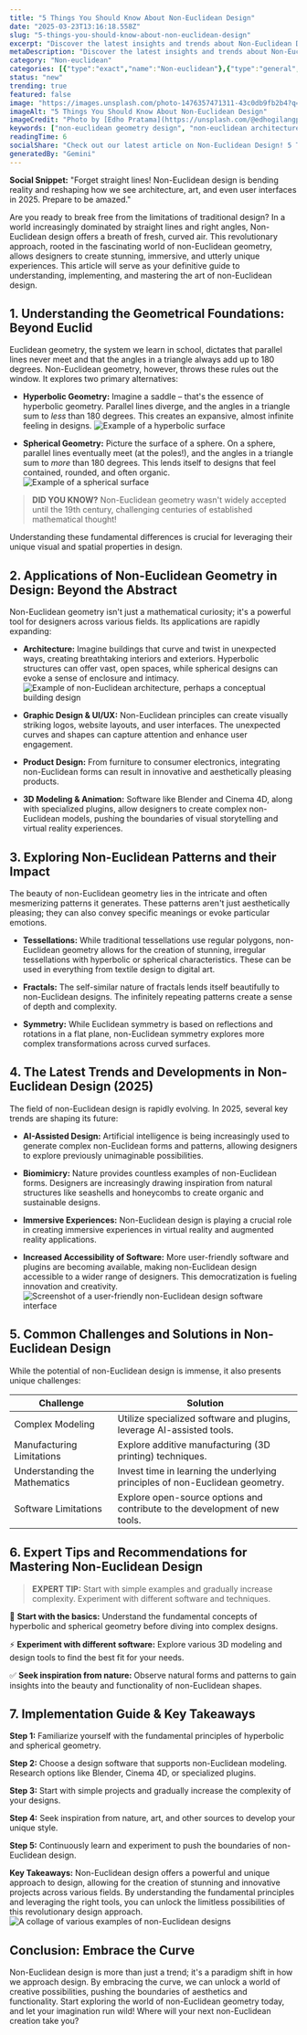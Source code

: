 ```yaml
---
title: "5 Things You Should Know About Non-Euclidean Design"
date: "2025-03-23T13:16:18.558Z"
slug: "5-things-you-should-know-about-non-euclidean-design"
excerpt: "Discover the latest insights and trends about Non-Euclidean Design. This comprehensive guide covers everything you need to know about Non-Euclidean Design in 2025."
metaDescription: "Discover the latest insights and trends about Non-Euclidean Design. This comprehensive guide covers everything you need to know about Non-Euclidean Design ..."
category: "Non-euclidean"
categories: [{"type":"exact","name":"Non-euclidean"},{"type":"general","name":"Mathematics"},{"type":"medium","name":"Computer Graphics"},{"type":"specific","name":"3D Modeling"},{"type":"niche","name":"Game Development"}]
status: "new"
trending: true
featured: false
image: "https://images.unsplash.com/photo-1476357471311-43c0db9fb2b4?q=85&w=1200&fit=max&fm=webp&auto=compress"
imageAlt: "5 Things You Should Know About Non-Euclidean Design"
imageCredit: "Photo by [Edho Pratama](https://unsplash.com/@edhogilangpratama) on Unsplash"
keywords: ["non-euclidean geometry design", "non-euclidean architecture", "hyperbolic geometry design", "spherical geometry design", "non-euclidean patterns", "design with non-euclidean geometry", "non-euclidean 3d modeling", "buy non-euclidean design software", "non-euclidean design examples", "learn non-euclidean design principles"]
readingTime: 6
socialShare: "Check out our latest article on Non-Euclidean Design! 5 Things You Should Know About Non-Euclidean Design #non-euclidean geometry design #non-euclidean architecture #hyperbolic geometry design"
generatedBy: "Gemini"
---
```




**Social Snippet:** "Forget straight lines!  Non-Euclidean design is bending reality and reshaping how we see architecture, art, and even user interfaces in 2025. Prepare to be amazed."

Are you ready to break free from the limitations of traditional design?  In a world increasingly dominated by straight lines and right angles, Non-Euclidean design offers a breath of fresh, curved air.  This revolutionary approach, rooted in the fascinating world of non-Euclidean geometry, allows designers to create stunning, immersive, and utterly unique experiences. This article will serve as your definitive guide to understanding, implementing, and mastering the art of non-Euclidean design.

## 1. Understanding the Geometrical Foundations: Beyond Euclid

Euclidean geometry, the system we learn in school, dictates that parallel lines never meet and that the angles in a triangle always add up to 180 degrees.  Non-Euclidean geometry, however, throws these rules out the window.  It explores two primary alternatives:

* **Hyperbolic Geometry:** Imagine a saddle – that's the essence of hyperbolic geometry. Parallel lines diverge, and the angles in a triangle sum to *less* than 180 degrees. This creates an expansive, almost infinite feeling in designs. ![Example of a hyperbolic surface](https://images.unsplash.com/photo-1476357471311-43c0db9fb2b4?q=85&w=1200&fit=max&fm=webp&auto=compress)

* **Spherical Geometry:** Picture the surface of a sphere.  On a sphere, parallel lines eventually meet (at the poles!), and the angles in a triangle sum to *more* than 180 degrees. This lends itself to designs that feel contained, rounded, and often organic. ![Example of a spherical surface](https://images.unsplash.com/photo-1534670007418-fbb7f6cf32c3?q=85&w=1200&fit=max&fm=webp&auto=compress)

> **DID YOU KNOW?**  Non-Euclidean geometry wasn't widely accepted until the 19th century, challenging centuries of established mathematical thought!

Understanding these fundamental differences is crucial for leveraging their unique visual and spatial properties in design.

## 2.  Applications of Non-Euclidean Geometry in Design: Beyond the Abstract

Non-Euclidean geometry isn't just a mathematical curiosity; it's a powerful tool for designers across various fields.  Its applications are rapidly expanding:

* **Architecture:**  Imagine buildings that curve and twist in unexpected ways, creating breathtaking interiors and exteriors.  Hyperbolic structures can offer vast, open spaces, while spherical designs can evoke a sense of enclosure and intimacy. ![Example of non-Euclidean architecture, perhaps a conceptual building design](https://images.unsplash.com/photo-1507238691740-187a5b1d37b8?q=85&w=1200&fit=max&fm=webp&auto=compress)

* **Graphic Design & UI/UX:**  Non-Euclidean principles can create visually striking logos, website layouts, and user interfaces.  The unexpected curves and shapes can capture attention and enhance user engagement.

* **Product Design:**  From furniture to consumer electronics, integrating non-Euclidean forms can result in innovative and aesthetically pleasing products.

* **3D Modeling & Animation:** Software like Blender and Cinema 4D, along with specialized plugins, allow designers to create complex non-Euclidean models, pushing the boundaries of visual storytelling and virtual reality experiences.

## 3.  Exploring Non-Euclidean Patterns and their Impact

The beauty of non-Euclidean geometry lies in the intricate and often mesmerizing patterns it generates. These patterns aren't just aesthetically pleasing; they can also convey specific meanings or evoke particular emotions.

* **Tessellations:**  While traditional tessellations use regular polygons, non-Euclidean geometry allows for the creation of stunning, irregular tessellations with hyperbolic or spherical characteristics.  These can be used in everything from textile design to digital art.

* **Fractals:**  The self-similar nature of fractals lends itself beautifully to non-Euclidean designs.  The infinitely repeating patterns create a sense of depth and complexity.

* **Symmetry:**  While Euclidean symmetry is based on reflections and rotations in a flat plane, non-Euclidean symmetry explores more complex transformations across curved surfaces.

## 4.  The Latest Trends and Developments in Non-Euclidean Design (2025)

The field of non-Euclidean design is rapidly evolving.  In 2025, several key trends are shaping its future:

* **AI-Assisted Design:**  Artificial intelligence is being increasingly used to generate complex non-Euclidean forms and patterns, allowing designers to explore previously unimaginable possibilities.

* **Biomimicry:**  Nature provides countless examples of non-Euclidean forms.  Designers are increasingly drawing inspiration from natural structures like seashells and honeycombs to create organic and sustainable designs.

* **Immersive Experiences:**  Non-Euclidean design is playing a crucial role in creating immersive experiences in virtual reality and augmented reality applications.

* **Increased Accessibility of Software:**  More user-friendly software and plugins are becoming available, making non-Euclidean design accessible to a wider range of designers.  This democratization is fueling innovation and creativity.  ![Screenshot of a user-friendly non-Euclidean design software interface](https://images.unsplash.com/photo-1506097425191-7ad538b29cef?q=85&w=1200&fit=max&fm=webp&auto=compress)

## 5.  Common Challenges and Solutions in Non-Euclidean Design

While the potential of non-Euclidean design is immense, it also presents unique challenges:

| Challenge                     | Solution                                                                 |
|------------------------------|-----------------------------------------------------------------------------|
| Complex Modeling              | Utilize specialized software and plugins, leverage AI-assisted tools.       |
| Manufacturing Limitations     | Explore additive manufacturing (3D printing) techniques.                    |
| Understanding the Mathematics | Invest time in learning the underlying principles of non-Euclidean geometry. |
| Software Limitations          | Explore open-source options and contribute to the development of new tools. |

## 6. Expert Tips and Recommendations for Mastering Non-Euclidean Design

> **EXPERT TIP:** Start with simple examples and gradually increase complexity.  Experiment with different software and techniques.

🔑 **Start with the basics:** Understand the fundamental concepts of hyperbolic and spherical geometry before diving into complex designs.

⚡ **Experiment with different software:**  Explore various 3D modeling and design tools to find the best fit for your needs.

✅ **Seek inspiration from nature:** Observe natural forms and patterns to gain insights into the beauty and functionality of non-Euclidean shapes.

## 7.  Implementation Guide & Key Takeaways

**Step 1:**  Familiarize yourself with the fundamental principles of hyperbolic and spherical geometry.

**Step 2:**  Choose a design software that supports non-Euclidean modeling.  Research options like Blender, Cinema 4D, or specialized plugins.

**Step 3:**  Start with simple projects and gradually increase the complexity of your designs.

**Step 4:**  Seek inspiration from nature, art, and other sources to develop your unique style.

**Step 5:**  Continuously learn and experiment to push the boundaries of non-Euclidean design.

**Key Takeaways:** Non-Euclidean design offers a powerful and unique approach to design, allowing for the creation of stunning and innovative projects across various fields.  By understanding the fundamental principles and leveraging the right tools, you can unlock the limitless possibilities of this revolutionary design approach. ![A collage of various examples of non-Euclidean designs](https://images.unsplash.com/photo-1501127122-f385ca6ddd9d?q=85&w=1200&fit=max&fm=webp&auto=compress)

## Conclusion: Embrace the Curve

Non-Euclidean design is more than just a trend; it's a paradigm shift in how we approach design.  By embracing the curve, we can unlock a world of creative possibilities, pushing the boundaries of aesthetics and functionality.  Start exploring the world of non-Euclidean geometry today, and let your imagination run wild!  Where will your next non-Euclidean creation take you?

